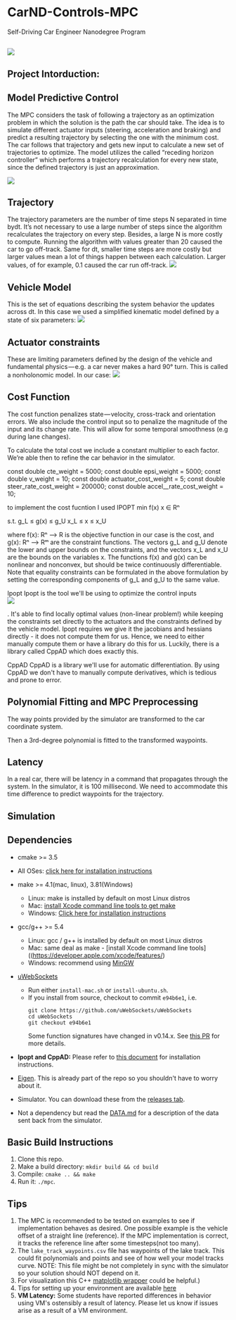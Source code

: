 # CarND-Controls-MPC
Self-Driving Car Engineer Nanodegree Program

![](https://github.com/emilkaram/SDC-ND-MPC-Udacity-Term2-Project5/blob/master/img/5.png)
---

## Project Intorduction:


## Model Predictive Control
The MPC considers the task of following a trajectory as an optimization problem in which the solution is the path the car should take. The idea is to simulate different actuator inputs (steering, acceleration and braking) and predict a resulting trajectory by selecting the one with the minimum cost. 
The car follows that trajectory and gets new input to calculate a new set of trajectories to optimize. The model utilizes the called “receding horizon controller” which performs a trajectory recalculation for every new state, since the defined trajectory is just an approximation.

![](https://github.com/emilkaram/SDC-ND-MPC-Udacity-Term2-Project5/blob/master/img/1.png)



## Trajectory
The trajectory parameters are the number of time steps N separated in time bydt. It’s not necessary to use a large number of steps since the algorithm recalculates the trajectory on every step. Besides, a large N is more costly to compute. Running the algorithm with values greater than 20 caused the car to go off-track. Same for dt, smaller time steps are more costly but larger values mean a lot of things happen between each calculation. Larger values, of for example, 0.1 caused the car run off-track.
![](https://github.com/emilkaram/SDC-ND-MPC-Udacity-Term2-Project5/blob/master/img/10.png)

## Vehicle Model
This is the set of equations describing the system behavior the updates across dt. In this case we used a simplified kinematic model defined by a state of six parameters:
![](https://github.com/emilkaram/SDC-ND-MPC-Udacity-Term2-Project5/blob/master/img/12.png)


## Actuator constraints
These are limiting parameters defined by the design of the vehicle and fundamental physics — e.g. a car never makes a hard 90° turn. This is called a nonholonomic model. In our case:
![](https://github.com/emilkaram/SDC-ND-MPC-Udacity-Term2-Project5/blob/master/img/13.PNG)

## Cost Function
The cost function penalizes state — velocity, cross-track and orientation errors. We also include the control input so to penalize the magnitude of the input and its change rate. This will allow for some temporal smoothness (e.g during lane changes).

To calculate the total cost we include a constant multiplier to each factor. We’re able then to refine the car behavior in the simulator.

const double cte_weight = 5000;
const double epsi_weight = 5000;
const double v_weight = 10;
const double actuator_cost_weight = 5;
const double steer_rate_cost_weight = 200000;
const double accel__rate_cost_weight = 10;

to implement the cost fucntion I used IPOPT 
   min     f(x)
 x ∈ Rⁿ

s.t.       g_L ≤ g(x) ≤ g_U
           x_L ≤  x   ≤ x_U

where f(x): Rⁿ --> R is the objective function in our case is the cost, and g(x): Rⁿ --> Rᵐ are the constraint functions. The vectors g_L and g_U denote the lower and upper bounds on the constraints, and the vectors x_L and x_U are the bounds on the variables x. The functions f(x) and g(x) can be nonlinear and nonconvex, but should be twice continuously differentiable. Note that equality constraints can be formulated in the above formulation by setting the corresponding components of g_L and g_U to the same value.

Ipopt
Ipopt is the tool we'll be using to optimize the control inputs  
![](https://github.com/emilkaram/SDC-ND-MPC-Udacity-Term2-Project5/blob/master/img/14.PNG)

. It's able to find locally optimal values (non-linear problem!) while keeping the constraints set directly to the actuators and the constraints defined by the vehicle model. Ipopt requires we give it the jacobians and hessians directly - it does not compute them for us. Hence, we need to either manually compute them or have a library do this for us. Luckily, there is a library called CppAD which does exactly this.

CppAD
CppAD is a library we'll use for automatic differentiation. By using CppAD we don't have to manually compute derivatives, which is tedious and prone to error.

## Polynomial Fitting and MPC Preprocessing
The way points provided by the simulator are transformed to the car coordinate system.

Then a 3rd-degree polynomial is fitted to the transformed waypoints.

## Latency
In a real car, there will be latency in a command that propagates through the system. In the simulator, it is 100 millisecond. We need to accommodate this time difference to predict waypoints for the trajectory.



## Simulation




## Dependencies

* cmake >= 3.5
 * All OSes: [click here for installation instructions](https://cmake.org/install/)
* make >= 4.1(mac, linux), 3.81(Windows)
  * Linux: make is installed by default on most Linux distros
  * Mac: [install Xcode command line tools to get make](https://developer.apple.com/xcode/features/)
  * Windows: [Click here for installation instructions](http://gnuwin32.sourceforge.net/packages/make.htm)
* gcc/g++ >= 5.4
  * Linux: gcc / g++ is installed by default on most Linux distros
  * Mac: same deal as make - [install Xcode command line tools]((https://developer.apple.com/xcode/features/)
  * Windows: recommend using [MinGW](http://www.mingw.org/)
* [uWebSockets](https://github.com/uWebSockets/uWebSockets)
  * Run either `install-mac.sh` or `install-ubuntu.sh`.
  * If you install from source, checkout to commit `e94b6e1`, i.e.
    ```
    git clone https://github.com/uWebSockets/uWebSockets
    cd uWebSockets
    git checkout e94b6e1
    ```
    Some function signatures have changed in v0.14.x. See [this PR](https://github.com/udacity/CarND-MPC-Project/pull/3) for more details.

* **Ipopt and CppAD:** Please refer to [this document](https://github.com/udacity/CarND-MPC-Project/blob/master/install_Ipopt_CppAD.md) for installation instructions.
* [Eigen](http://eigen.tuxfamily.org/index.php?title=Main_Page). This is already part of the repo so you shouldn't have to worry about it.
* Simulator. You can download these from the [releases tab](https://github.com/udacity/self-driving-car-sim/releases).
* Not a dependency but read the [DATA.md](./DATA.md) for a description of the data sent back from the simulator.


## Basic Build Instructions

1. Clone this repo.
2. Make a build directory: `mkdir build && cd build`
3. Compile: `cmake .. && make`
4. Run it: `./mpc`.

## Tips

1. The MPC is recommended to be tested on examples to see if implementation behaves as desired. One possible example
is the vehicle offset of a straight line (reference). If the MPC implementation is correct, it tracks the reference line after some timesteps(not too many).
2. The `lake_track_waypoints.csv` file has waypoints of the lake track. This could fit polynomials and points and see of how well your model tracks curve. NOTE: This file might be not completely in sync with the simulator so your solution should NOT depend on it.
3. For visualization this C++ [matplotlib wrapper](https://github.com/lava/matplotlib-cpp) could be helpful.)
4.  Tips for setting up your environment are available [here](https://classroom.udacity.com/nanodegrees/nd013/parts/40f38239-66b6-46ec-ae68-03afd8a601c8/modules/0949fca6-b379-42af-a919-ee50aa304e6a/lessons/f758c44c-5e40-4e01-93b5-1a82aa4e044f/concepts/23d376c7-0195-4276-bdf0-e02f1f3c665d)
5. **VM Latency:** Some students have reported differences in behavior using VM's ostensibly a result of latency.  Please let us know if issues arise as a result of a VM environment.

















